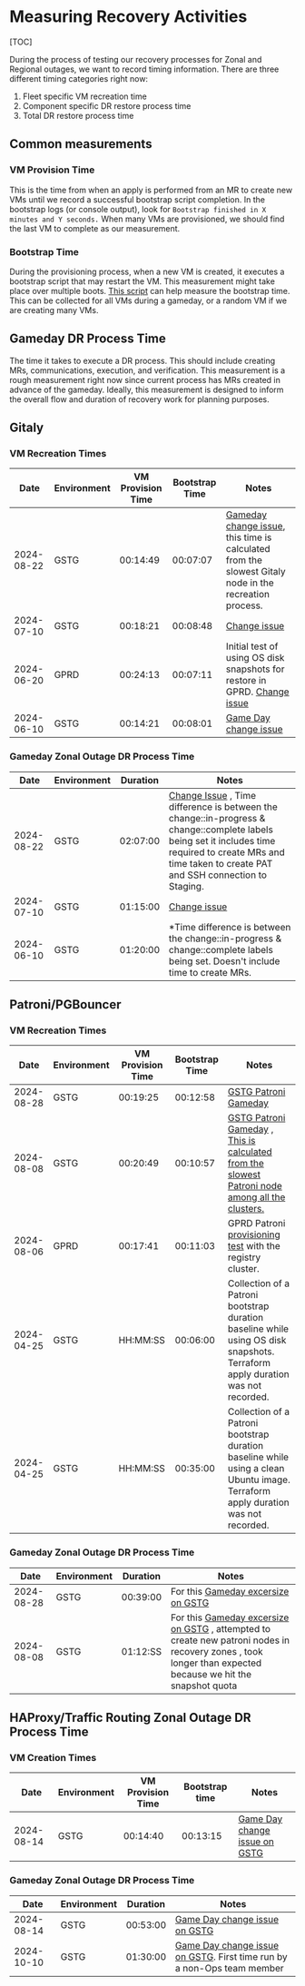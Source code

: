 # Measuring Recovery Activities

[TOC]

During the process of testing our recovery processes for Zonal and Regional outages, we want to record timing information.
There are three different timing categories right now:

1. Fleet specific VM recreation time
1. Component specific DR restore process time
1. Total DR restore process time

## Common measurements

### VM Provision Time

This is the time from when an apply is performed from an MR to create new VMs until we record a successful bootstrap script completion.
In the bootstrap logs (or console output), look for `Bootstrap finished in X minutes and Y seconds.`
When many VMs are provisioned, we should find the last VM to complete as our measurement.

### Bootstrap Time

During the provisioning process, when a new VM is created, it executes a bootstrap script that may restart the VM.
This measurement might take place over multiple boots.
[This script](https://gitlab.com/gitlab-com/runbooks/-/blob/master/scripts/find-bootstrap-duration.sh?ref_type=heads) can help measure the bootstrap time.
This can be collected for all VMs during a gameday, or a random VM if we are creating many VMs.

## Gameday DR Process Time

The time it takes to execute a DR process. This should include creating MRs, communications, execution, and verification.
This measurement is a rough measurement right now since current process has MRs created in advance of the gameday.
Ideally, this measurement is designed to inform the overall flow and duration of recovery work for planning purposes.

## Gitaly

### VM Recreation Times

| Date | Environment | VM Provision Time | Bootstrap Time | Notes |
| ---- | ----------- | ------------------------ | -------------- | ----- |
| 2024-08-22 | GSTG | 00:14:49 | 00:07:07 | [Gameday change issue](https://gitlab.com/gitlab-com/gl-infra/production/-/issues/18413), this time is calculated from the slowest Gitaly node in the recreation process. |
| 2024-07-10 | GSTG | 00:18:21 | 00:08:48 | [Change issue](https://gitlab.com/gitlab-com/gl-infra/production/-/issues/18221) |
| 2024-06-20 | GPRD | 00:24:13 | 00:07:11 | Initial test of using OS disk snapshots for restore in GPRD. [Change issue](https://gitlab.com/gitlab-com/gl-infra/production/-/issues/18157) |
| 2024-06-10 | GSTG | 00:14:21 | 00:08:01 | [Game Day change issue](https://gitlab.com/gitlab-com/gl-infra/production/-/issues/18091) |

### Gameday Zonal Outage DR Process Time

| Date | Environment | Duration | Notes |
| ---- | ----------- | -------- | ----- |
| 2024-08-22 | GSTG | 02:07:00 | [Change Issue](https://gitlab.com/gitlab-com/gl-infra/production/-/issues/18413) , Time difference is between the change::in-progress & change::complete labels being set it includes time required to create MRs and time taken to create PAT and SSH connection to Staging. |
| 2024-07-10 | GSTG | 01:15:00 | [Change issue](https://gitlab.com/gitlab-com/gl-infra/production/-/issues/18221) |
| 2024-06-10 | GSTG | 01:20:00 | *Time difference is between the change::in-progress & change::complete labels being set. Doesn't include time to create MRs. |

## Patroni/PGBouncer

### VM Recreation Times

| Date | Environment | VM Provision Time | Bootstrap Time | Notes |
| ---- | ----------- | ------------------------ | -------------- | ----- |
| 2024-08-28 | GSTG | 00:19:25 | 00:12:58 | [GSTG Patroni Gameday](https://gitlab.com/gitlab-com/gl-infra/production/-/issues/18412) |
| 2024-08-08 | GSTG | 00:20:49 | 00:10:57 | [GSTG Patroni Gameday](https://gitlab.com/gitlab-com/gl-infra/production/-/issues/18358) , [This is calculated from the slowest Patroni node among all the clusters.](https://gitlab.com/gitlab-com/gl-infra/production/-/issues/18358#note_2037567888) |
| 2024-08-06 | GPRD | 00:17:41 | 00:11:03 | GPRD Patroni [provisioning test](https://gitlab.com/gitlab-com/gl-infra/production/-/issues/18334) with the registry cluster. |
| 2024-04-25 | GSTG | HH:MM:SS | 00:06:00 | Collection of a Patroni bootstrap duration baseline while using OS disk snapshots. Terraform apply duration was not recorded. |
| 2024-04-25 | GSTG | HH:MM:SS | 00:35:00 | Collection of a Patroni bootstrap duration baseline while using a clean Ubuntu image. Terraform apply duration was not recorded. |

### Gameday Zonal Outage DR Process Time

| Date | Environment | Duration | Notes |
| ---- | ----------- | -------- | ----- |
| 2024-08-28 | GSTG | 00:39:00 | For this [Gameday excersize on GSTG](https://gitlab.com/gitlab-com/gl-infra/production/-/issues/18412) |
| 2024-08-08 | GSTG | 01:12:SS | For this [Gameday excersize on GSTG](https://gitlab.com/gitlab-com/gl-infra/production/-/issues/18358) , attempted to create new patroni nodes in recovery zones , took longer than expected because we hit the snapshot quota|

## HAProxy/Traffic Routing Zonal Outage DR Process Time

### VM Creation Times

| Date | Environment | VM Provision Time | Bootstrap time | Notes |
| ---- | ----------- | -------- | ---- | ----- |
| 2024-08-14 | GSTG | 00:14:40 | 00:13:15 | [Game Day change issue on GSTG](https://gitlab.com/gitlab-com/gl-infra/production/-/issues/18356) |

### Gameday Zonal Outage DR Process Time

| Date | Environment | Duration | Notes |
| ---- | ----------- | -------- | ----- |
| 2024-08-14 | GSTG | 00:53:00 | [Game Day change issue on GSTG](https://gitlab.com/gitlab-com/gl-infra/production/-/issues/18356) |
| 2024-10-10 | GSTG | 01:30:00 | [Game Day change issue on GSTG](https://gitlab.com/gitlab-com/gl-infra/production/-/issues/18662). First time run by a non-Ops team member |
